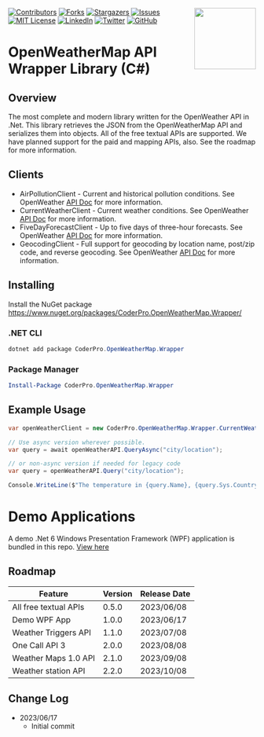 <a href="https://coderpro.net" target="_blank"><img src="https://coderpro.net/media/g0qlgmoq/coderpro_jump_blue_300w.gif" align="right" width="125" /></a>

[![Contributors][contributors-shield]][contributors-url]
[![Forks][forks-shield]][forks-url]
[![Stargazers][stars-shield]][stars-url]
[![Issues][issues-shield]][issues-url]
[![MIT License][license-shield]][license-url]
[![LinkedIn][linkedin-shield]][linkedin-url]
[![Twitter](https://img.shields.io/twitter/url/https/twitter.com/cloudposse.svg?style=social&label=Follow%20%40coderProNet)](https://twitter.com/coderProNet)
[![GitHub](https://img.shields.io/github/followers/coderpros?label=Follow&style=social)](https://github.com/coderpros)

[contributors-shield]: https://img.shields.io/github/contributors/coderpros/CoderPro.OpenWeatherMap.svg?style=flat-square
[contributors-url]: https://github.com/coderpros/CoderPro.OpenWeatherMap/graphs/contributors
[forks-shield]: https://img.shields.io/github/forks/coderpros/CoderPro.OpenWeatherMap?style=flat-square
[forks-url]: https://github.com/coderpros/CoderPro.OpenWeatherMap/network/members
[stars-shield]: https://img.shields.io/github/stars/coderpros/CoderPro.OpenWeatherMap.svg?style=flat-square
[stars-url]: https://github.com/coderpros/CoderPro.OpenWeatherMap/stargazers
[issues-shield]: https://img.shields.io/github/issues/coderpros/CoderPro.OpenWeatherMap?style=flat-square
[issues-url]: https://github.com/coderpros/CoderPro.OpenWeatherMap/issues
[license-shield]: https://img.shields.io/github/license/coderpros/CoderPro.OpenWeatherMap?style=flat-square
[license-url]: https://github.com/coderpros/CoderPro.OpenWeatherMap/master/CoderPro.OpenWeatherMap/LICENSE.txt
[linkedin-shield]: https://img.shields.io/badge/-LinkedIn-black.svg?style=flat-square&logo=linkedin&colorB=555
[linkedin-url]: https://linkedin.com/company/coderpros
[twitter-shield]: https://img.shields.io/twitter/follow/coderpronet?style=social
[twitter-follow-url]: https://img.shields.io/twitter/follow/coderpronet?style=social
[github-shield]: https://img.shields.io/github/followers/coderpros?label=Follow&style=social
[github-follow-url]: https://img.shields.io/twitter/follow/coderpronet?style=social

# OpenWeatherMap API Wrapper Library (C#)
## Overview

The most complete and modern library written for the OpenWeather API in .Net. This library retrieves the JSON from the OpenWeatherMap API and serializes them into objects. All of the
free textual APIs are supported. We have planned support for the paid and mapping APIs, also. See the roadmap for more information.

## Clients
- AirPollutionClient - Current and historical pollution conditions. See OpenWeather [API Doc](https://openweathermap.org/api/air-pollution) for more information.
- CurrentWeatherClient - Current weather conditions. See OpenWeather [API Doc](https://openweathermap.org/current) for more information.
- FiveDayForecastClient - Up to five days of three-hour forecasts. See OpenWeather [API Doc](https://openweathermap.org/forecast5) for more information.
- GeocodingClient - Full support for geocoding by location name, post/zip code, and reverse geocoding. See OpenWeather [API Doc](https://openweathermap.org/api/geocoding-api) for more information.

## Installing
Install the NuGet package https://www.nuget.org/packages/CoderPro.OpenWeatherMap.Wrapper/

### .NET CLI

```powershell
dotnet add package CoderPro.OpenWeatherMap.Wrapper
```
### Package Manager

```powershell
Install-Package CoderPro.OpenWeatherMap.Wrapper
```

## Example Usage

```csharp
var openWeatherClient = new CoderPro.OpenWeatherMap.Wrapper.CurrentWeatherClient("my open weather API key");

// Use async version wherever possible.
var query = await openWeatherAPI.QueryAsync("city/location");

// or non-async version if needed for legacy code
var query = openWeatherAPI.Query("city/location");

Console.WriteLine($"The temperature in {query.Name}, {query.Sys.Country} is currently {query.Main.Temperature.FahrenheitCurrent} °F");
```

# Demo Applications
A demo .Net 6 Windows Presentation Framework (WPF) application is bundled in this repo. [View here](https://github.com/coderpros/CoderPro.OpenWeatherMap/tree/master/CoderPro.OpenWeatherMap.Wrapper)

## Roadmap
| Feature | Version | Release Date |
| ------- | ------- | ------------ | 
| All free textual APIs | 0.5.0 | 2023/06/08 |
| Demo WPF App | 1.0.0 | 2023/06/17 |
| Weather Triggers API | 1.1.0 | 2023/07/08 |
| One Call API 3 | 2.0.0 | 2023/08/08 |
| Weather Maps 1.0 API | 2.1.0 | 2023/09/08 |
| Weather station API | 2.2.0 | 2023/10/08 |

## Change Log
- 2023/06/17
  - Initial commit
